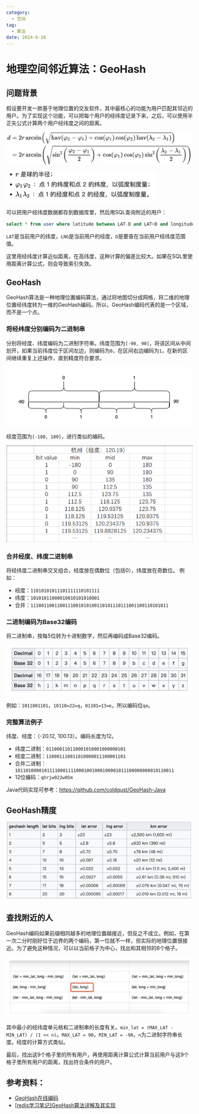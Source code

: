 ```yaml
---
category:
  - 空间
tag:
  - 算法
date: 2024-6-16
---
```


# 地理空间邻近算法：GeoHash

## 问题背景

假设要开发一款基于地理位置的交友软件，其中最核心的功能为用户匹配其邻近的用户。为了实现这个功能，可以把每个用户的经纬度记录下来，之后，可以使用半正矢公式计算两个用户经纬度之间的距离。

![haversine.png](images/haversine.png)

![haversine-label.png](images/haversine-label.png)

可以把用户经纬度数据都存到数据库里，然后用SQL查询附近的用户：

```sql
select * from user where latitude between LAT-D and LAT+D and longitude between LNG-D and LNG+D;
```

`LAT`是当前用户的纬度，`LNG`是当前用户的经度，`D`是要查在当前用户经纬度范围值。

这里用经纬度计算近似距离，在高纬度，这种计算的偏差比较大。如果在SQL里使用距离计算公式，则会导致索引失效。

## GeoHash

GeoHash算法是一种地理位置编码算法，通过将地图切分成网格，将二维的地理位置经纬度转为一维的GeoHash编码。所以，GeoHash编码代表的是一个区域，而不是一个点。

### 将经纬度分别编码为二进制串

分别将经度、纬度编码为二进制字符串。纬度范围为`[-90, 90]`，将该区间从中间划开，如果当前纬度位于区间左边，则编码为`0`，在区间右边编码为`1`，在新的区间继续重复上述操作，直到精度符合要求。

![img.png](images/geohash-binary-code.jpg)

经度范围为`[-180, 180]`，进行类似的编码。

![img.png](images/geohash-binary-lng.png)

### 合并经度、纬度二进制串

将经纬度二进制串交叉组合，经度放在偶数位（包括0），纬度放在奇数位。
例如：
- 经度：`11010101011101111110101111`
- 纬度：`10101011000010010101010001`
- 合并：`1110011001100111001010100110101110111001100110101011`

### 二进制编码为Base32编码

将二进制串，按每5位转为十进制数字，然后再编码成Base32编码。

![img.png](images/base32-dict.png)

例如：`1011001101`，`10110=22=q`，`01101=13=e`，所以编码位`qe`。

### 完整算法例子

纬度、经度：（-20.12, 100.13）。编码长度为12。

- 纬度二进制：`011000110110001010001000000101`
- 经度二进制：`110001110011010000011100001101`
- 合并二进制：`101101000010111100011110001001000100001011100000000010110011`
- 12位编码：`qhrjw922w05m`

Java代码实现可参考：https://github.com/coldgust/GeoHash-Java

## GeoHash精度

![img.png](images/geohash-precision.png)

## 查找附近的人

GeoHash编码如果前缀相同越多的地理位置越接近，但反之不成立。例如，在第一次二分时刚好位于边界的两个编码，第一位就不一样，但实际的地理位置很接近。为了避免这种情况，可以以当前格子为中心，找出和其相邻的8个格子。

![img.png](images/geohash-grid.png)

其中最小的经纬度单元格和二进制串的长度有关。`min_lat = (MAX_LAT - MIN_LAT) / (1 << n)`。`MAX_LAT = 90`，`MIN_LAT = -90`，`n`为二进制字符串长度。经度的计算方式类似。

最后，找出这9个格子里的所有用户，再使用距离计算公式计算当前用户与这9个格子里所有用户的距离，找出符合条件的用户。

## 参考资料：

- [GeoHash在线编码](http://geohash.co/)
- [[redis学习笔记]GeoHash算法详解及其实现](https://luoming1224.github.io/2019/04/04/[redis%E5%AD%A6%E4%B9%A0%E7%AC%94%E8%AE%B0]GeoHash%E7%AE%97%E6%B3%95%E8%AF%A6%E8%A7%A3%E5%8F%8A%E5%85%B6%E5%AE%9E%E7%8E%B0/)